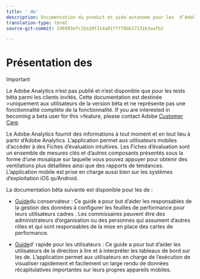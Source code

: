 ```yaml
---
title: ' de'
description: Documentation du produit et aide autonome pour les  d’Adobe Analytics
translation-type: tm+mt
source-git-commit: 246093efc32e20f114a81f7ff8bb17131b3aafb2

---
```



# Présentation des 

>[!IMPORTANT]
>
>Le Adobe Analytics n’est pas publié et n’est disponible que pour les tests bêta parmi les clients invités. Cette documentation est destinée >uniquement aux utilisateurs de la version bêta et ne représente pas une fonctionnalité complète de la fonctionnalité. If you are interested in becoming a beta user for this >feature, please contact Adobe [Customer Care](https://helpx.adobe.com/fr/contact/enterprise-support.ec.html).

Le Adobe Analytics  fournit des informations à tout moment et en tout lieu à partir d’Adobe Analytics. L’application permet aux utilisateurs mobiles d’accéder à des Fiches d’évaluation intuitives. Les Fiches d’évaluation sont un ensemble de mesures clés et d’autres composants présentés sous la forme d’une mosaïque sur laquelle vous pouvez appuyer pour obtenir des ventilations plus détaillées ainsi que des rapports de tendances. L’application mobile est prise en charge aussi bien sur les systèmes d’exploitation iOS qu’Android.

La documentation bêta suivante est disponible pour les  de :

* [Guide](https://docs.adobe.com/content/help/fr-FR/analytics/analyze/mobapp/curator.html)du conservateur : Ce guide a pour but d’aider les responsables de la gestion des données à configurer les feuilles de performance pour leurs utilisateurs cadres . Les commissaires peuvent être des administrateurs d’organisation ou des personnes qui assument d’autres rôles et qui sont responsables de la mise en place des cartes de performance.

* [Guide](https://docs.adobe.com/content/help/fr-FR/analytics/analyze/mobapp/executive.html)d&#39; rapide pour les utilisateurs : Ce guide a pour but d’aider les utilisateurs de la direction à lire et à interpréter les tableaux de bord sur les  de. L’application permet aux utilisateurs en charge de l’exécution de visualiser rapidement et facilement un large rendu de données récapitulatives importantes sur leurs propres appareils mobiles.
